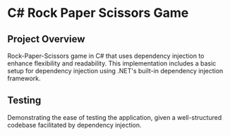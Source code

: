 # C# Rock Paper Scissors Game

## Project Overview

Rock-Paper-Scissors game in C# that uses dependency injection to enhance flexibility and readability. This implementation includes a basic setup for dependency injection using .NET's built-in dependency injection framework.

## Testing

Demonstrating the ease of testing the application, given a well-structured codebase facilitated by dependency injection.

